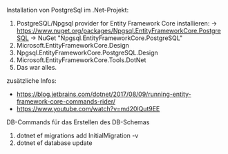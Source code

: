 Installation von PostgreSql im .Net-Projekt:

1. PostgreSQL/Npgsql provider for Entity Framework Core installieren:
   -> https://www.nuget.org/packages/Npgsql.EntityFrameworkCore.PostgreSQL
   -> NuGet "Npgsql.EntityFrameworkCore.PostgreSQL"
3. Microsoft.EntityFrameworkCore.Design
4. Npgsql.EntityFrameworkCore.PostgreSQL.Design
5. Microsoft.EntityFrameworkCore.Tools.DotNet 
6. Das war alles. 

zusätzliche Infos: 
- https://blog.jetbrains.com/dotnet/2017/08/09/running-entity-framework-core-commands-rider/
- https://www.youtube.com/watch?v=md20lQut9EE

DB-Commands für das Erstellen des DB-Schemas
1. dotnet ef migrations add InitialMigration -v
2. dotnet ef database update
